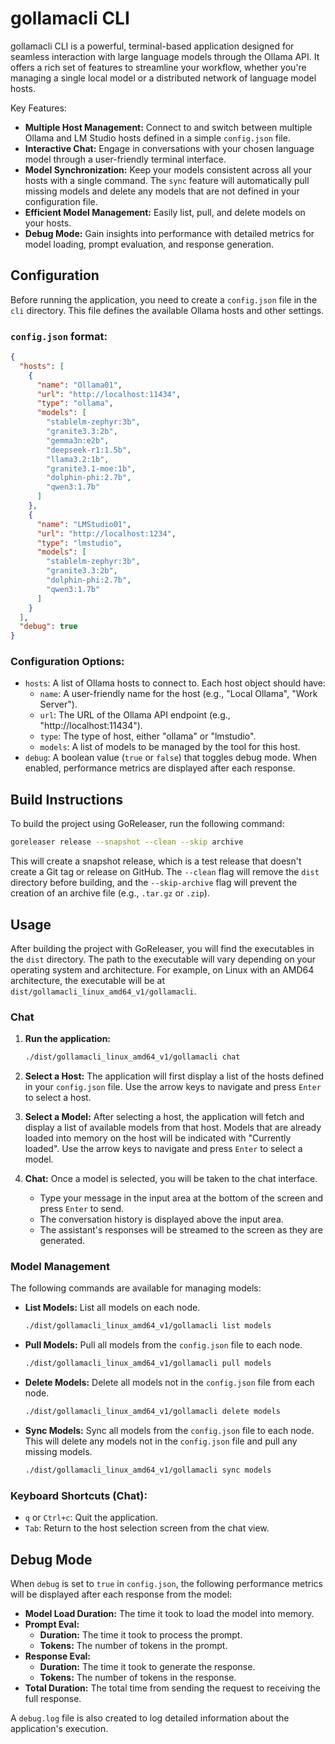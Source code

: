 # gollamacli CLI

gollamacli CLI is a powerful, terminal-based application designed for seamless interaction with large language models through the Ollama API. It offers a rich set of features to streamline your workflow, whether you're managing a single local model or a distributed network of language model hosts.

Key Features:

*   **Multiple Host Management:** Connect to and switch between multiple Ollama and LM Studio hosts defined in a simple `config.json` file.
*   **Interactive Chat:** Engage in conversations with your chosen language model through a user-friendly terminal interface.
*   **Model Synchronization:** Keep your models consistent across all your hosts with a single command. The `sync` feature will automatically pull missing models and delete any models that are not defined in your configuration file.
*   **Efficient Model Management:** Easily list, pull, and delete models on your hosts.
*   **Debug Mode:** Gain insights into performance with detailed metrics for model loading, prompt evaluation, and response generation.

## Configuration

Before running the application, you need to create a `config.json` file in the `cli` directory. This file defines the available Ollama hosts and other settings.

### `config.json` format:

```json
{
  "hosts": [
    {
      "name": "Ollama01",
      "url": "http://localhost:11434",
      "type": "ollama",
      "models": [
        "stablelm-zephyr:3b",
        "granite3.3:2b",
        "gemma3n:e2b",
        "deepseek-r1:1.5b",
        "llama3.2:1b",
        "granite3.1-moe:1b",
        "dolphin-phi:2.7b",
        "qwen3:1.7b"
      ]
    },
    {
      "name": "LMStudio01",
      "url": "http://localhost:1234",
      "type": "lmstudio",
      "models": [
        "stablelm-zephyr:3b",
        "granite3.3:2b",
        "dolphin-phi:2.7b",
        "qwen3:1.7b"
      ]
    }
  ],
  "debug": true
}
```

### Configuration Options:

*   `hosts`: A list of Ollama hosts to connect to. Each host object should have:
    *   `name`: A user-friendly name for the host (e.g., "Local Ollama", "Work Server").
    *   `url`: The URL of the Ollama API endpoint (e.g., "http://localhost:11434").
    *   `type`: The type of host, either "ollama" or "lmstudio".
    *   `models`: A list of models to be managed by the tool for this host.
*   `debug`: A boolean value (`true` or `false`) that toggles debug mode. When enabled, performance metrics are displayed after each response.

## Build Instructions

To build the project using GoReleaser, run the following command:

```bash
goreleaser release --snapshot --clean --skip archive
```

This will create a snapshot release, which is a test release that doesn't create a Git tag or release on GitHub. The `--clean` flag will remove the `dist` directory before building, and the `--skip-archive` flag will prevent the creation of an archive file (e.g., `.tar.gz` or `.zip`).

## Usage

After building the project with GoReleaser, you will find the executables in the `dist` directory. The path to the executable will vary depending on your operating system and architecture. For example, on Linux with an AMD64 architecture, the executable will be at `dist/gollamacli_linux_amd64_v1/gollamacli`.

### Chat

1.  **Run the application:**

    ```bash
    ./dist/gollamacli_linux_amd64_v1/gollamacli chat
    ```

2.  **Select a Host:**
    The application will first display a list of the hosts defined in your `config.json` file. Use the arrow keys to navigate and press `Enter` to select a host.

3.  **Select a Model:**
    After selecting a host, the application will fetch and display a list of available models from that host. Models that are already loaded into memory on the host will be indicated with "Currently loaded". Use the arrow keys to navigate and press `Enter` to select a model.

4.  **Chat:**
    Once a model is selected, you will be taken to the chat interface.
    *   Type your message in the input area at the bottom of the screen and press `Enter` to send.
    *   The conversation history is displayed above the input area.
    *   The assistant's responses will be streamed to the screen as they are generated.

### Model Management

The following commands are available for managing models:

*   **List Models:** List all models on each node.
    ```bash
    ./dist/gollamacli_linux_amd64_v1/gollamacli list models
    ```

*   **Pull Models:** Pull all models from the `config.json` file to each node.
    ```bash
    ./dist/gollamacli_linux_amd64_v1/gollamacli pull models
    ```

*   **Delete Models:** Delete all models not in the `config.json` file from each node.
    ```bash
    ./dist/gollamacli_linux_amd64_v1/gollamacli delete models
    ```

*   **Sync Models:** Sync all models from the `config.json` file to each node. This will delete any models not in the `config.json` file and pull any missing models.
    ```bash
    ./dist/gollamacli_linux_amd64_v1/gollamacli sync models
    ```

### Keyboard Shortcuts (Chat):

*   `q` or `Ctrl+c`: Quit the application.
*   `Tab`: Return to the host selection screen from the chat view.

## Debug Mode

When `debug` is set to `true` in `config.json`, the following performance metrics will be displayed after each response from the model:

*   **Model Load Duration:** The time it took to load the model into memory.
*   **Prompt Eval:**
    *   **Duration:** The time it took to process the prompt.
    *   **Tokens:** The number of tokens in the prompt.
*   **Response Eval:**
    *   **Duration:** The time it took to generate the response.
    *   **Tokens:** The number of tokens in the response.
*   **Total Duration:** The total time from sending the request to receiving the full response.

A `debug.log` file is also created to log detailed information about the application's execution.